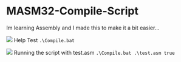 # MASM32-Compile-Script

Im learning Assembly and I made this to make it a bit easier...

![](https://i.imgur.com/SAWCCh2.png)
Help Test `.\Compile.bat`

![](https://i.imgur.com/gbbQsm4.png)
Running the script with test.asm `.\Compile.bat .\test.asm true`
